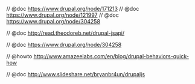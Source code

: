 // @doc https://www.drupal.org/node/171213
// @doc https://www.drupal.org/node/121997
// @doc https://www.drupal.org/node/304258

// @doc http://read.theodoreb.net/drupal-jsapi/

// @doc https://www.drupal.org/node/304258

// @howto http://www.amazeelabs.com/en/blog/drupal-behaviors-quick-how

// @doc http://www.slideshare.net/bryanbr4un/drupaljs
